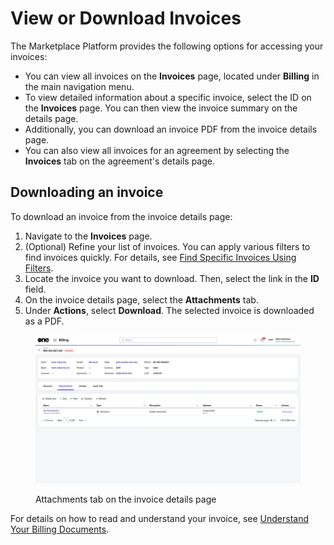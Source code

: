 # View or Download Invoices

The Marketplace Platform provides the following options for accessing your invoices:

* You can view all invoices on the **Invoices** page, located under **Billing** in the main navigation menu.&#x20;
* To view detailed information about a specific invoice, select the ID on the **Invoices** page. You can then view the invoice summary on the details page.
* Additionally, you can download an invoice PDF from the invoice details page.&#x20;
* You can also view all invoices for an agreement by selecting the **Invoices** tab on the agreement's details page. &#x20;

## Downloading an invoice

To download an invoice from the invoice details page:

1. Navigate to the **Invoices** page.&#x20;
2. (Optional) Refine your list of invoices. You can apply various filters to find invoices quickly. For details, see [Find Specific Invoices Using Filters](find-specific-invoices-using-filters.md).
3. Locate the invoice you want to download. Then, select the link in the **ID** field.
4. On the invoice details page, select the **Attachments** tab.&#x20;
5. Under **Actions**, select **Download**. The selected invoice is downloaded as a PDF.

<figure><img src="../../../.gitbook/assets/invoice_attachments.png" alt=""><figcaption><p>Attachments tab on the invoice details page</p></figcaption></figure>

For details on how to read and understand your invoice, see [Understand Your Billing Documents](../understand-your-billing-documents.md).
